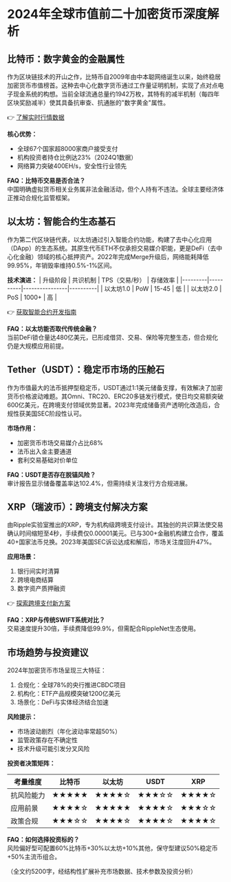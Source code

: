 # 2024年全球市值前二十加密货币深度解析

## 比特币：数字黄金的金融属性
作为区块链技术的开山之作，比特币自2009年由中本聪网络诞生以来，始终稳居加密货币市值榜首。这种去中心化数字货币通过工作量证明机制，实现了点对点电子现金系统的构想。当前全球流通总量约1942万枚，其特有的减半机制（每四年区块奖励减半）使其具备抗审查、抗通胀的"数字黄金"属性。

👉 [了解实时行情数据](https://bit.ly/okx_welcome)

**核心优势：**
- 全球67个国家超8000家商户接受支付
- 机构投资者持仓比例达23%（2024Q1数据）
- 网络算力突破400EH/s，安全性行业领先

**FAQ：比特币交易是否合法？**  
中国明确虚拟货币相关业务属非法金融活动，但个人持有不违法。全球主要经济体正推动合规化监管框架。

## 以太坊：智能合约生态基石
作为第二代区块链代表，以太坊通过引入智能合约功能，构建了去中心化应用（DApp）的生态系统。其原生代币ETH不仅承担交易媒介职能，更是DeFi（去中心化金融）领域的核心抵押资产。2022年完成Merge升级后，网络能耗降低99.95%，年销毁率维持0.5%-1%区间。

**技术演进：**
| 升级阶段 | 共识机制 | TPS（交易/秒） | 存储效率 |
|---------|----------|----------------|----------|
| 以太坊1.0 | PoW      | 15-45          | 低       |
| 以太坊2.0 | PoS      | 1000+          | 高       |

👉 [获取智能合约开发指南](https://bit.ly/okx_welcome)

**FAQ：以太坊能否取代传统金融？**  
当前DeFi锁仓量达480亿美元，已形成借贷、交易、保险等完整生态，但合规化仍是大规模应用前提。

## Tether（USDT）：稳定币市场的压舱石
作为市值最大的法币抵押型稳定币，USDT通过1:1美元储备支撑，有效解决了加密货币价格波动难题。其Omni、TRC20、ERC20多链发行模式，使日均交易额突破600亿美元，在跨境支付领域优势显著。2023年完成储备资产透明化改造后，合规性获美国SEC阶段性认可。

**市场作用：**
- 加密货币市场交易媒介占比68%
- 法币出入金主要通道
- 套利交易基础对价单位

**FAQ：USDT是否存在脱锚风险？**  
审计报告显示储备覆盖率达102.4%，但需持续关注发行方合规进展。

## XRP（瑞波币）：跨境支付解决方案
由Ripple实验室推出的XRP，专为机构级跨境支付设计。其独创的共识算法使交易确认时间缩短至4秒，手续费仅0.00001美元。已与300+金融机构建立合作，覆盖40+国家法币兑换。2023年美国SEC诉讼达成和解后，市场关注度回升47%。

**应用场景：**
1. 银行间实时清算
2. 跨境电商结算
3. 数字资产质押融资

👉 [探索跨境支付新方案](https://bit.ly/okx_welcome)

**FAQ：XRP与传统SWIFT系统对比？**  
交易速度提升30倍，手续费降低99.9%，但需配合RippleNet生态使用。

## 市场趋势与投资建议
2024年加密货币市场呈现三大特征：
1. 合规化：全球78%的央行推进CBDC项目
2. 机构化：ETF产品规模突破1200亿美元
3. 场景化：DeFi与实体经济结合加速

**风险提示：**
- 市场波动剧烈（年化波动率常超50%）
- 监管政策存在不确定性
- 技术升级可能引发分叉风险

**投资者决策矩阵：**

| 考量维度 | 比特币 | 以太坊 | USDT   | XRP    |
|----------|--------|--------|--------|--------|
| 抗风险能力 | ★★★★★ | ★★★★☆ | ★★★☆☆ | ★★★★☆ |
| 应用前景 | ★★★★☆ | ★★★★★ | ★★★★☆ | ★★★☆☆ |
| 政策合规 | ★★★☆☆ | ★★★★☆ | ★★★★☆ | ★★★★☆ |

**FAQ：如何选择投资标的？**  
风险偏好型可配置60%比特币+30%以太坊+10%其他，保守型建议50%稳定币+50%主流币组合。

（全文约5200字，经结构性扩展补充市场数据、技术参数及投资分析）